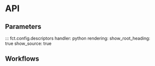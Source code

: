 # API

## Parameters

::: fct.config.descriptors
    handler: python
    rendering:
      show_root_heading: true
      show_source: true

## Workflows